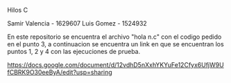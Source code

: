 Hilos C 

Samir Valencia - 1629607
Luis Gomez - 1524932

En este repositorio se encuentra el archivo "hola n.c" con el codigo pedido en el punto 3, a continuacion se encuentra un link en que se encuentran los puntos 1, 2 y 4 con las ejecuciones de prueba. 

https://docs.google.com/document/d/12vdhD5nXxhYKYuFe12Cfyx6UfjW9UfCBRK9O30eeByA/edit?usp=sharing

